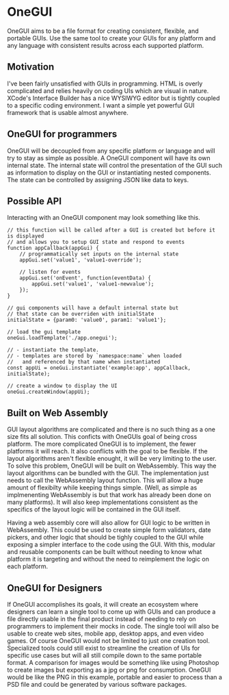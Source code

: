 
# OneGUI

OneGUI aims to be a file format for creating consistent, flexible, and portable GUIs. Use the same tool to create your GUIs for any platform and any language with consistent results across each supported platform.

## Motivation 

I've been fairly unsatisfied with GUIs in programming. HTML is overly complicated and relies heavily on coding UIs which are visual in nature. XCode's Interface Builder has a nice WYSIWYG editor but is tightly coupled to a specific coding environment. I want a simple yet powerful GUI framework that is usable almost anywhere. 

## OneGUI for programmers

OneGUI will be decoupled from any specific platform or language and will try to stay as simple as possible. A OneGUI component will have its own internal state. The internal state will control the presentation of the GUI such as information to display on the GUI or instantiating nested components. The state can be controlled by assigning JSON like data to keys. 

## Possible API
Interacting with an OneGUI component may look something like this.

```
// this function will be called after a GUI is created but before it is displayed
// and allows you to setup GUI state and respond to events
function appCallback(appGui) {
    // programmatically set inputs on the internal state
    appGui.set('value1', 'value1-override');

    // listen for events
    appGui.set('onEvent', function(eventData) {
        appGui.set('value1', 'value1-newvalue');
    });
}

// gui components will have a default internal state but
// that state can be overriden with initialState
initialState = {param0: 'value0', param1: 'value1'};

// load the gui template
oneGui.loadTemplate('./app.onegui');

// - instantiate the template.
// - templates are stored by `namespace:name` when loaded 
//   and referenced by that name when instantiated
const appUi = oneGui.instantiate('example:app', appCallback, initialState);

// create a window to display the UI
oneGui.createWindow(appUi);

```

## Built on Web Assembly

GUI layout algorithms are complicated and there is no such thing as a one size fits all solution. This conficts with OneGUIs goal of being cross platform. The more complicated OneGUI is to implement, the fewer platforms it will reach. It also conflicts with the goal to be flexible. If the layout algorithms aren't flexible enought, it will be very limiting to the user. To solve this problem, OneGUI will be built on WebAssembly. This way the layout algorithms can be bundled with the GUI. The implementation just needs to call the WebAssembly layout function. This will allow a huge amount of flexibilty while keeping things simple. (Well, as simple as implmenenting WebAssembly is but that work has already been done on many platforms). It will also keep implementations consistent as the specifics of the layout logic will be contained in the GUI itself.

Having a web assembly core will also allow for GUI logic to be written in WebAssembly. This could be used to create simple form validators, date pickers, and other logic that should be tighly coupled to the GUI while exposing a simpler interface to the code using the GUI. With this, modular and reusable components can be built without needing to know what platform it is targeting and without the need to reimplement the logic on each platform.

## OneGUI for Designers

If OneGUI accomplishes its goals, it will create an ecosystem where designers can learn a single tool to come up with GUIs and can produce a file directly usable in the final product instead of needing to rely on programmers to implement their mocks in code. The single tool will also be usable to create web sites, mobile app, desktop apps, and even video games. Of course OneGUI would not be limited to just one creation tool. Specialized tools could still exist to streamline the creation of UIs for specific use cases but will all still compile down to the same portable format. A comparison for images would be something like using Photoshop to create images but exporting as a jpg or png for consumption. OneGUI would be like the PNG in this example, portable and easier to process than a PSD file and could be generated by various software packages.